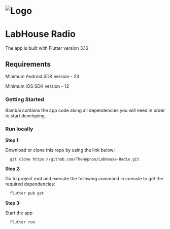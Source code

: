 
# ![Logo](https://static.wixstatic.com/media/80a726_869df0ad73b64122bc296d07a7280ef9~mv2.png/v1/crop/x_800,y_934,w_2381,h_620/fill/w_424,h_110,al_c,q_85,usm_0.66_1.00_0.01,enc_auto/LABHOUSE_Logo2_02.png)

# LabHouse Radio

The app is built with Flutter version 3.16

## Requirements

Minimum Android SDK version - 23

Minimum iOS SDK version - 12

### Getting Started

Bambai contains the app code along all dependencies you will need in order to start developing.

### Run locally

**Step 1:**

Download or clone this repo by using the link below:

```bash
  git clone https://github.com/TheHypnoo/LabHouse-Radio.git
```

**Step 2:**

Go to project root and execute the following command in console to get the required dependencies:

```bash
  flutter pub get
```

**Step 3:**

Start the app

```bash
  flutter run
```
